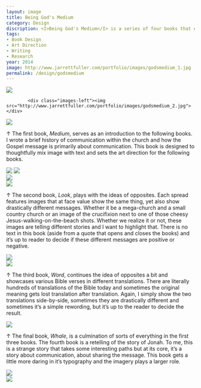 ```yaml
---
layout: image
title: Being God's Medium
category: Design
discription: <I>Being God's Medium</I> is a series of four books that explore Marshall McLuhan's theory that "the medium is the message" and applies that to churches, religious organizations, and faith-based groups. The books feature a mix of design, photography, imagery, words and original content that raise attempt to raise questions about how the modern church is communicating. The entire series served as an experiment in the interplay between original content and imagery in an overall attempt to tell a different type of story.
tags:
- Book Design
- Art Direction
- Writing
- Research
year: 2014
image: http://www.jarrettfuller.com/portfolio/images/godsmedium_1.jpg
permalink: /design/godsmedium
---
```


<img src="http://www.jarrettfuller.com/portfolio/images/godsmedium_1.jpg">

            <div class="images-left"><img src="http://www.jarrettfuller.com/portfolio/images/godsmedium_2.jpg"></div>

<div class="images-right"><img src="http://www.jarrettfuller.com/portfolio/images/godsmedium_4.jpg">

<p>&uarr; The first book, <i>Medium</I>, serves as an introduction to the following books. I wrote a brief history of communication within the church and how the Gospel message is primarily about communication. This book is designed to thoughtfully mix image with text and sets the art direction for the following books.</p></div>
            <section class="clear"></section>

<img src="http://www.jarrettfuller.com/portfolio/images/godsmedium_3.jpg">
<img src="http://www.jarrettfuller.com/portfolio/images/godsmedium_5.jpg">

<div class="images-left"><img src="http://www.jarrettfuller.com/portfolio/images/godsmedium_6.jpg"></div>

<div class="images-right"><img src="http://www.jarrettfuller.com/portfolio/images/godsmedium_7.jpg">

<p>&uarr; The second book, <I>Look</I>, plays with the ideas of opposites. Each spread features images that at face value show the same thing, yet also show drastically different messages. Whether it be a mega-church and a small country church or an image of the crucifixion next to one of those cheesy Jesus-walking-on-the-beach shots. Whether we realize it or not, these images are telling different stories and I want to highlight that. There is no text in this book (aside from a quote that opens and closes the books) and it’s up to reader to decide if these different messages are positive or negative.</p></div>
            <section class="clear"></section>

<div class="images-left"><img src="http://www.jarrettfuller.com/portfolio/images/godsmedium_8.jpg"></div>

<div class="images-right"><img src="http://www.jarrettfuller.com/portfolio/images/godsmedium_9.jpg">

<p>&uarr; The third book, <I>Word</I>, continues the idea of opposites a bit and showcases various Bible verses in different translations. There are literally hundreds of translations of the Bible today and sometimes the original meaning gets lost translation after translation. Again, I simply show the two translations side-by-side, sometimes they are drastically different and sometimes it’s a simple rewording, but it’s up to the reader to decide the result.</p></div>
            <section class="clear"></section>

<img src="http://www.jarrettfuller.com/portfolio/images/godsmedium_10.jpg">
<div class="images-right"><p>&uarr; The final book, <I>Whale</I>, is a culmination of sorts of everything in the first three books. The fourth book is a retelling of the story of Jonah. To me, this is a strange story that takes some interesting paths but at its core, it’s a story about communication, about sharing the message. This book gets a little more daring in it’s typography and the imagery plays a larger role.</p></div>
            <section class="clear"></section>

<div class="images-left"><img src="http://www.jarrettfuller.com/portfolio/images/godsmedium_11.jpg"></div>

<div class="images-right"><img src="http://www.jarrettfuller.com/portfolio/images/godsmedium_12.jpg"></div>
